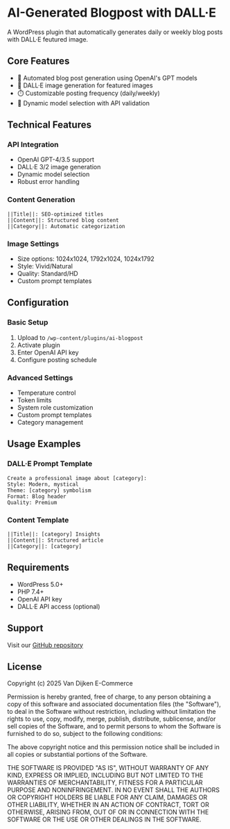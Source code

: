 # AI-Generated Blogpost with DALL·E

A WordPress plugin that automatically generates daily or weekly blog posts with DALL·E feutured image.

## Core Features

- 🤖 Automated blog post generation using OpenAI's GPT models
- 🎨 DALL·E image generation for featured images
- ⏱️ Customizable posting frequency (daily/weekly)
- 🎯 Dynamic model selection with API validation

## Technical Features

### API Integration
- OpenAI GPT-4/3.5 support
- DALL·E 3/2 image generation
- Dynamic model selection
- Robust error handling

### Content Generation
```text
||Title||: SEO-optimized titles
||Content||: Structured blog content
||Category||: Automatic categorization
```

### Image Settings
- Size options: 1024x1024, 1792x1024, 1024x1792
- Style: Vivid/Natural
- Quality: Standard/HD
- Custom prompt templates

## Configuration

### Basic Setup
1. Upload to `/wp-content/plugins/ai-blogpost`
2. Activate plugin
3. Enter OpenAI API key
4. Configure posting schedule

### Advanced Settings
- Temperature control
- Token limits
- System role customization
- Custom prompt templates
- Category management

## Usage Examples

### DALL·E Prompt Template
```text
Create a professional image about [category]:
Style: Modern, mystical
Theme: [category] symbolism
Format: Blog header
Quality: Premium
```

### Content Template
```text
||Title||: [category] Insights
||Content||: Structured article
||Category||: [category]
```

## Requirements

- WordPress 5.0+
- PHP 7.4+
- OpenAI API key
- DALL·E API access (optional)

## Support

Visit our [GitHub repository](https://github.com/username/AI-Generated-Tarot-Blogpost-with-DALL-E)

## License

Copyright (c) 2025 Van Dijken E-Commerce

Permission is hereby granted, free of charge, to any person obtaining a copy of this software and associated documentation files (the "Software"), to deal in the Software without restriction, including without limitation the rights to use, copy, modify, merge, publish, distribute, sublicense, and/or sell copies of the Software, and to permit persons to whom the Software is furnished to do so, subject to the following conditions:

The above copyright notice and this permission notice shall be included in all copies or substantial portions of the Software.

THE SOFTWARE IS PROVIDED "AS IS", WITHOUT WARRANTY OF ANY KIND, EXPRESS OR IMPLIED, INCLUDING BUT NOT LIMITED TO THE WARRANTIES OF MERCHANTABILITY, FITNESS FOR A PARTICULAR PURPOSE AND NONINFRINGEMENT. IN NO EVENT SHALL THE AUTHORS OR COPYRIGHT HOLDERS BE LIABLE FOR ANY CLAIM, DAMAGES OR OTHER LIABILITY, WHETHER IN AN ACTION OF CONTRACT, TORT OR OTHERWISE, ARISING FROM, OUT OF OR IN CONNECTION WITH THE SOFTWARE OR THE USE OR OTHER DEALINGS IN THE SOFTWARE.
